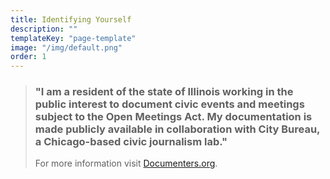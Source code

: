 ```yaml
---
title: Identifying Yourself
description: ""
templateKey: "page-template"
image: "/img/default.png"
order: 1
---
```


> ### "I am a resident of the state of Illinois working in the public interest to document civic events and meetings subject to the Open Meetings Act. My documentation is made publicly available in collaboration with City Bureau, a Chicago-based civic journalism lab."
>
> For more information visit [Documenters.org](https://www.documenters.org/).
